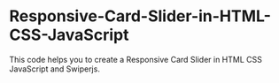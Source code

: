 # Responsive-Card-Slider-in-HTML-CSS-JavaScript

This code helps you to create a Responsive Card Slider in HTML CSS JavaScript and Swiperjs.